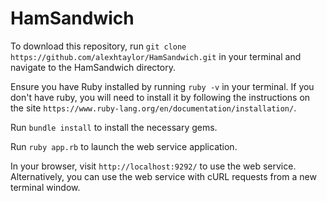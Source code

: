 # HamSandwich

To download this repository, run `git clone https://github.com/alexhtaylor/HamSandwich.git` in your terminal and navigate to the HamSandwich directory.

Ensure you have Ruby installed by running `ruby -v` in your terminal. If you don't have ruby, you will need to install it by following the instructions on the site `https://www.ruby-lang.org/en/documentation/installation/`.

Run `bundle install` to install the necessary gems.

Run `ruby app.rb` to launch the web service application.

In your browser, visit `http://localhost:9292/` to use the web service. Alternatively, you can use the web service with cURL requests from a new terminal window.
